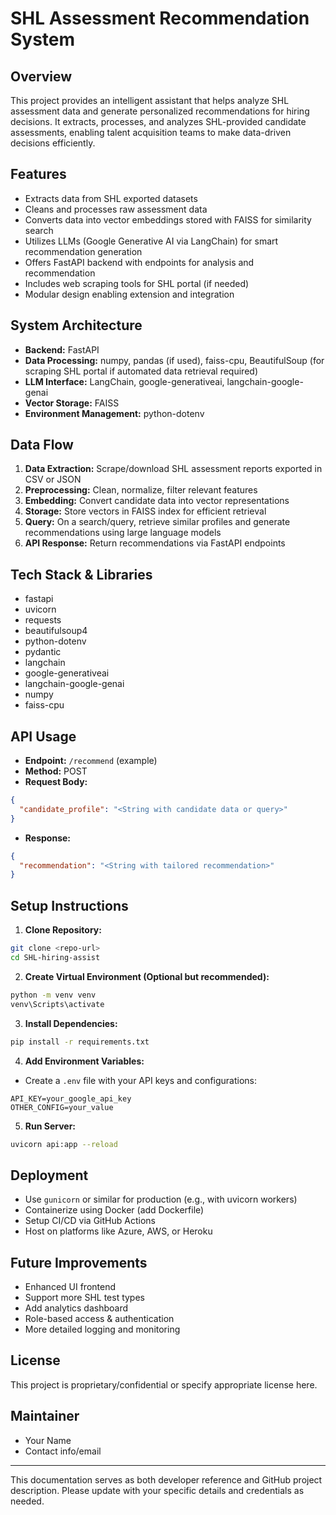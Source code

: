 # SHL Assessment Recommendation System

## Overview
This project provides an intelligent assistant that helps analyze SHL assessment data and generate personalized recommendations for hiring decisions. It extracts, processes, and analyzes SHL-provided candidate assessments, enabling talent acquisition teams to make data-driven decisions efficiently.

## Features
- Extracts data from SHL exported datasets
- Cleans and processes raw assessment data
- Converts data into vector embeddings stored with FAISS for similarity search
- Utilizes LLMs (Google Generative AI via LangChain) for smart recommendation generation
- Offers FastAPI backend with endpoints for analysis and recommendation
- Includes web scraping tools for SHL portal (if needed)
- Modular design enabling extension and integration

## System Architecture
- **Backend:** FastAPI
- **Data Processing:** numpy, pandas (if used), faiss-cpu, BeautifulSoup (for scraping SHL portal if automated data retrieval required)
- **LLM Interface:** LangChain, google-generativeai, langchain-google-genai
- **Vector Storage:** FAISS
- **Environment Management:** python-dotenv

## Data Flow
1. **Data Extraction:** Scrape/download SHL assessment reports exported in CSV or JSON
2. **Preprocessing:** Clean, normalize, filter relevant features
3. **Embedding:** Convert candidate data into vector representations
4. **Storage:** Store vectors in FAISS index for efficient retrieval
5. **Query:** On a search/query, retrieve similar profiles and generate recommendations using large language models
6. **API Response:** Return recommendations via FastAPI endpoints

## Tech Stack & Libraries
- fastapi
- uvicorn
- requests
- beautifulsoup4
- python-dotenv
- pydantic
- langchain
- google-generativeai
- langchain-google-genai
- numpy
- faiss-cpu

## API Usage
- **Endpoint:** `/recommend` (example)
- **Method:** POST
- **Request Body:**
```json
{
  "candidate_profile": "<String with candidate data or query>"
}
```
- **Response:**
```json
{
  "recommendation": "<String with tailored recommendation>"
}
```

## Setup Instructions
1. **Clone Repository:**
```bash
git clone <repo-url>
cd SHL-hiring-assist
```

2. **Create Virtual Environment (Optional but recommended):**
```bash
python -m venv venv
venv\Scripts\activate
```

3. **Install Dependencies:**
```bash
pip install -r requirements.txt
```

4. **Add Environment Variables:**
- Create a `.env` file with your API keys and configurations:
```
API_KEY=your_google_api_key
OTHER_CONFIG=your_value
```

5. **Run Server:**
```bash
uvicorn api:app --reload
```

## Deployment
- Use `gunicorn` or similar for production (e.g., with uvicorn workers)
- Containerize using Docker (add Dockerfile)
- Setup CI/CD via GitHub Actions
- Host on platforms like Azure, AWS, or Heroku

## Future Improvements
- Enhanced UI frontend
- Support more SHL test types
- Add analytics dashboard
- Role-based access & authentication
- More detailed logging and monitoring

## License
This project is proprietary/confidential or specify appropriate license here.

## Maintainer
- Your Name
- Contact info/email

---
This documentation serves as both developer reference and GitHub project description. Please update with your specific details and credentials as needed.